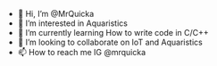 - 👋 Hi, I’m @MrQuicka
- 👀 I’m interested in Aquaristics
- 🌱 I’m currently learning How to write code in C/C++
- 💞️ I’m looking to collaborate on IoT and Aquaristics
- 📫 How to reach me IG @mrquicka

<!---
MrQuicka/MrQuicka is a ✨ special ✨ repository because its `README.md` (this file) appears on your GitHub profile.
You can click the Preview link to take a look at your changes.
--->
